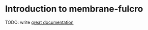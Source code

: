 # Introduction to membrane-fulcro

TODO: write [great documentation](http://jacobian.org/writing/what-to-write/)
